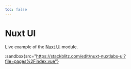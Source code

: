 ```yaml
---
toc: false
---
```


# Nuxt UI

Live example of the [Nuxt UI](https://ui.nuxt.com) module.

:sandbox{src="https://stackblitz.com/edit/nuxt-nuxtlabs-ui?file=pages%2Findex.vue"}
